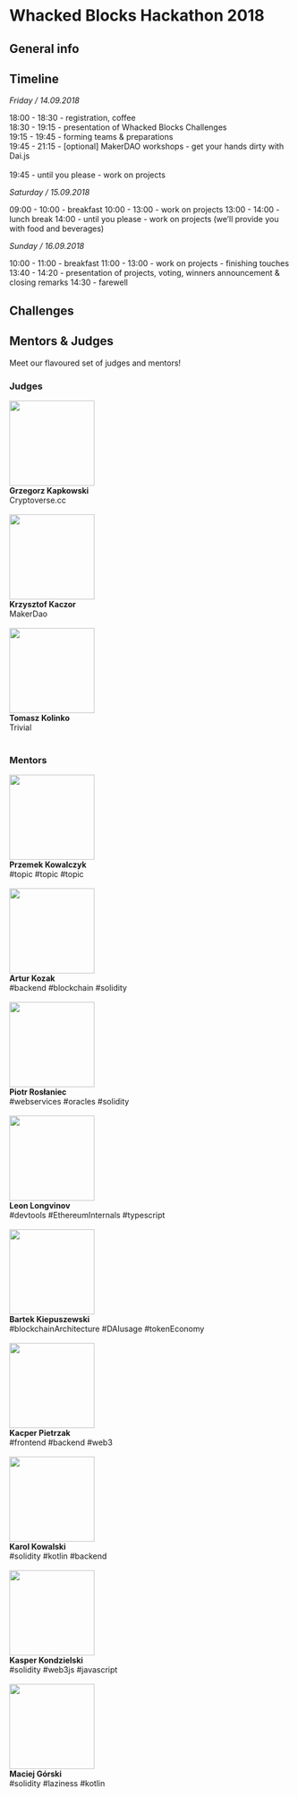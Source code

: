 # Whacked Blocks Hackathon 2018

## General info

## Timeline

*Friday / 14.09.2018*
 

18:00 - 18:30 - registration, coffee<br/>
18:30 - 19:15 - presentation of Whacked Blocks Challenges<br/>
19:15 - 19:45 - forming teams & preparations<br/>
19:45 - 21:15 - [optional] MakerDAO workshops - get your hands dirty with Dai.js<br/>        
19:45 - until you please - work on projects
 

*Saturday / 15.09.2018*

 
09:00 - 10:00 - breakfast
10:00 - 13:00 - work on projects
13:00 - 14:00 - lunch break
14:00 - until you please - work on projects (we’ll provide you with food and beverages)
 

*Sunday / 16.09.2018*
 

10:00 - 11:00 - breakfast
11:00 - 13:00 - work on projects - finishing touches
13:40 - 14:20 - presentation of projects, voting, winners announcement & closing remarks
14:30 - farewell


## Challenges

## Mentors & Judges

Meet our flavoured set of judges and mentors!

### Judges

<img src="https://static1.squarespace.com/static/5b86e2f8cc8fedee5576d563/t/5b8a4e2503ce641ab2ea4cb2/1535790631681/grzes+kapkowski.jpg" width="152" height="152"><br/>**Grzegorz Kapkowski**<br/>Cryptoverse.cc<br/><br/>
<img src="https://static1.squarespace.com/static/5b86e2f8cc8fedee5576d563/t/5b8d07844fa51ae1229fc6de/1535969162580/krzysztof+kaczor.jpg" width="152" height="152"><br/>**Krzysztof Kaczor**<br/>MakerDao<br/><br/>
<img src="https://static1.squarespace.com/static/5b86e2f8cc8fedee5576d563/t/5b8a4e0d4fa51ae12289d971/1535790608324/tomek+kolinko.jpg" width="152" height="152"><br/>**Tomasz Kolinko**<br/>Trivial<br/><br/>

### Mentors

<img src="https://static1.squarespace.com/static/5b86e2f8cc8fedee5576d563/t/5b8e8edb88251b17eb46a56c/1536069375733/Przemek+Kowalczyk.jpg" width="152" height="152"><br/>**Przemek Kowalczyk**<br/> #topic #topic #topic <br/><br/>
<img src="https://static1.squarespace.com/static/5b86e2f8cc8fedee5576d563/t/5b8a4d80cd8366d4a008fd3f/1535790466701/artur+kozak.jpg" width="152" height="152"><br/>**Artur Kozak**<br/> #backend #blockchain #solidity<br/><br/>
<img src="https://static1.squarespace.com/static/5b86e2f8cc8fedee5576d563/t/5b8a4cbfaa4a99a4981e8ce7/1535790273309/piotr+roslaniec.jpg" width="152" height="152"><br/>**Piotr Rosłaniec**<br/> #webservices #oracles #solidity<br/><br/>
<img src="https://static1.squarespace.com/static/5b86e2f8cc8fedee5576d563/t/5b8a4cd6b8a045c95ea06593/1535790295961/leonid+longvinov.jpg" width="152" height="152"><br/>**Leon Longvinov**<br/> #devtools #EthereumInternals #typescript<br/><br/>
<img src="https://static1.squarespace.com/static/5b86e2f8cc8fedee5576d563/t/5b8a4deeaa4a99a4981e924c/1535790576920/bartek+kiepuszewski.jpg" width="152" height="152"><br/>**Bartek Kiepuszewski** <br/> #blockchainArchitecture #DAIusage #tokenEconomy<br/><br/>
<img src="https://static1.squarespace.com/static/5b86e2f8cc8fedee5576d563/t/5b919b9a0e2e72f578f001a1/1536269222807/kacper_pietrzak.png" width="152" height="152"><br/>**Kacper Pietrzak** <br/> #frontend #backend #web3<br/><br/>
<img src="https://static1.squarespace.com/static/5b86e2f8cc8fedee5576d563/t/5b8a4dae1ae6cf1d7de0c2e8/1535790511994/karol+kowalski.jpg" width="152" height="152"><br/>**Karol Kowalski** <br/> #solidity #kotlin #backend <br/><br/>
<img src="https://static1.squarespace.com/static/5b86e2f8cc8fedee5576d563/t/5b8a4d8d4d7a9cd1f8da5dcb/1535790479572/kasper+kondzielski.jpg" width="152" height="152"><br/>**Kasper Kondzielski** <br/> #solidity #web3js #javascript <br/><br/>
<img src="https://static1.squarespace.com/static/5b86e2f8cc8fedee5576d563/t/5b8a4d9acd8366d4a008fdad/1535790491461/maciej+gorski.jpg" width="152" height="152"><br/>**Maciej Górski** <br/> #solidity #laziness #kotlin
